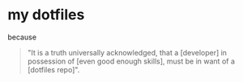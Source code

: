 # my dotfiles

because

> "It is a truth universally acknowledged, that a [developer] in possession of [even good enough skills], must be in want of a [dotfiles repo]". 
